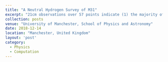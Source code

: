 ```yaml
---
title: "A Neutral Hydrogen Survey of M31"
excerpt: "21cm observations over 57 points indicate (1) the majority of HI content is contained within a radius of 10.1kpc showing a ring-like structure and (2) the rotation curve is proximately flat in the outer region up to 25kpc. The latter implies a linear increase in dynamical mass even in regions with negligible HI density. The total dynamical mass is 2 orders of magnitude greater than the observed HI mass."
collection: posts
venue: "University of Manchester, School of Physics and Astronomy"
date: 2018-12-14
location: "Manchester, United Kingdom"
layout: 'post'
category: 
  - Physics
  - Computation
---
```





<div id="adobe-dc-view" style="height: auto; max-width: 100%;"></div>
<script src="https://documentcloud.adobe.com/view-sdk/main.js"></script>
<script type="text/javascript">
	document.addEventListener("adobe_dc_view_sdk.ready", function(){ 
		var adobeDCView = new AdobeDC.View({clientId: "0d7a26ba351440139e7902cdbf8941dc", divId: "adobe-dc-view"});
		adobeDCView.previewFile({
			content:{location: {url: "https://www.brettyang.info/files/documents/JodrellBankM31_bZ7PqUxakTpxmVuFVJLbJULpyB5zJu8u.pdf"}},
			metaData:{fileName: "JodrellBankM31.pdf"}
		}, {embedMode: "IN_LINE", showDownloadPDF: false, showPrintPDF: false});
	});
</script>



